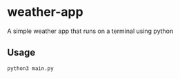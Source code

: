 # weather-app
A simple weather app that runs on a terminal using python

## Usage
`python3 main.py`
